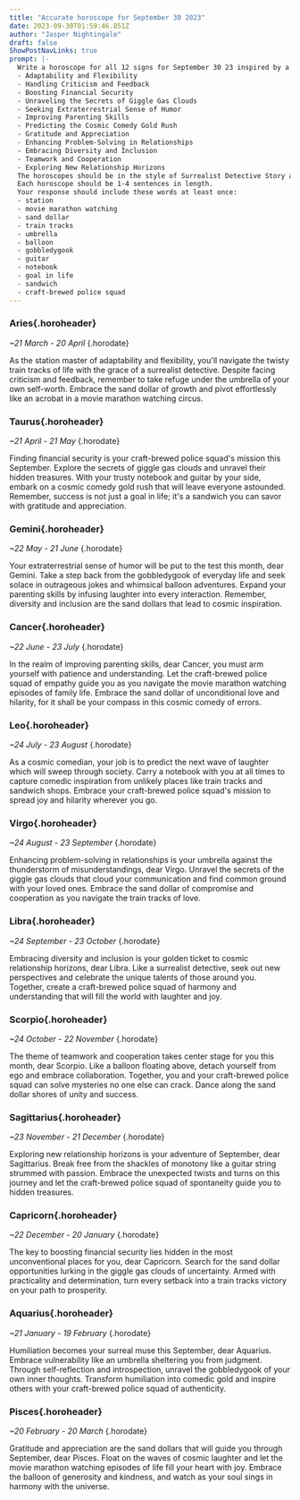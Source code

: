 ```yaml
---
title: "Accurate horoscope for September 30 2023"
date: 2023-09-30T01:59:46.851Z
author: "Jasper Nightingale"
draft: false
ShowPostNavLinks: true
prompt: |-
  Write a horoscope for all 12 signs for September 30 23 inspired by a different focus for each. Ensure you do not include the focus in the response:
  - Adaptability and Flexibility
  - Handling Criticism and Feedback
  - Boosting Financial Security
  - Unraveling the Secrets of Giggle Gas Clouds
  - Seeking Extraterrestrial Sense of Humor
  - Improving Parenting Skills
  - Predicting the Cosmic Comedy Gold Rush
  - Gratitude and Appreciation
  - Enhancing Problem-Solving in Relationships
  - Embracing Diversity and Inclusion
  - Teamwork and Cooperation
  - Exploring New Relationship Horizons
  The horoscopes should be in the style of Surrealist Detective Story and the mood of humiliation
  Each horoscope should be 1-4 sentences in length.
  Your response should include these words at least once:
  - station
  - movie marathon watching
  - sand dollar
  - train tracks
  - umbrella
  - balloon
  - gobbledygook
  - guitar
  - notebook
  - goal in life
  - sandwich
  - craft-brewed police squad
---
```


### Aries{.horoheader}

*~21 March - 20 April*
{.horodate}

As the station master of adaptability and flexibility, you'll navigate the twisty train tracks of life with the grace of a surrealist detective. Despite facing criticism and feedback, remember to take refuge under the umbrella of your own self-worth. Embrace the sand dollar of growth and pivot effortlessly like an acrobat in a movie marathon watching circus.


### Taurus{.horoheader}

*~21 April - 21 May*
{.horodate}

Finding financial security is your craft-brewed police squad's mission this September. Explore the secrets of giggle gas clouds and unravel their hidden treasures. With your trusty notebook and guitar by your side, embark on a cosmic comedy gold rush that will leave everyone astounded. Remember, success is not just a goal in life; it's a sandwich you can savor with gratitude and appreciation.


### Gemini{.horoheader}

*~22 May - 21 June*
{.horodate}

Your extraterrestrial sense of humor will be put to the test this month, dear Gemini. Take a step back from the gobbledygook of everyday life and seek solace in outrageous jokes and whimsical balloon adventures. Expand your parenting skills by infusing laughter into every interaction. Remember, diversity and inclusion are the sand dollars that lead to cosmic inspiration.


### Cancer{.horoheader}

*~22 June - 23 July*
{.horodate}

In the realm of improving parenting skills, dear Cancer, you must arm yourself with patience and understanding. Let the craft-brewed police squad of empathy guide you as you navigate the movie marathon watching episodes of family life. Embrace the sand dollar of unconditional love and hilarity, for it shall be your compass in this cosmic comedy of errors.


### Leo{.horoheader}

*~24 July - 23 August*
{.horodate}

As a cosmic comedian, your job is to predict the next wave of laughter which will sweep through society. Carry a notebook with you at all times to capture comedic inspiration from unlikely places like train tracks and sandwich shops. Embrace your craft-brewed police squad's mission to spread joy and hilarity wherever you go.


### Virgo{.horoheader}

*~24 August - 23 September*
{.horodate}

Enhancing problem-solving in relationships is your umbrella against the thunderstorm of misunderstandings, dear Virgo. Unravel the secrets of the giggle gas clouds that cloud your communication and find common ground with your loved ones. Embrace the sand dollar of compromise and cooperation as you navigate the train tracks of love.


### Libra{.horoheader}

*~24 September - 23 October*
{.horodate}

Embracing diversity and inclusion is your golden ticket to cosmic relationship horizons, dear Libra. Like a surrealist detective, seek out new perspectives and celebrate the unique talents of those around you. Together, create a craft-brewed police squad of harmony and understanding that will fill the world with laughter and joy.


### Scorpio{.horoheader}

*~24 October - 22 November*
{.horodate}

The theme of teamwork and cooperation takes center stage for you this month, dear Scorpio. Like a balloon floating above, detach yourself from ego and embrace collaboration. Together, you and your craft-brewed police squad can solve mysteries no one else can crack. Dance along the sand dollar shores of unity and success.


### Sagittarius{.horoheader}

*~23 November - 21 December*
{.horodate}

Exploring new relationship horizons is your adventure of September, dear Sagittarius. Break free from the shackles of monotony like a guitar string strummed with passion. Embrace the unexpected twists and turns on this journey and let the craft-brewed police squad of spontaneity guide you to hidden treasures.


### Capricorn{.horoheader}

*~22 December - 20 January*
{.horodate}

The key to boosting financial security lies hidden in the most unconventional places for you, dear Capricorn. Search for the sand dollar opportunities lurking in the giggle gas clouds of uncertainty. Armed with practicality and determination, turn every setback into a train tracks victory on your path to prosperity.


### Aquarius{.horoheader}

*~21 January - 19 February*
{.horodate}

Humiliation becomes your surreal muse this September, dear Aquarius. Embrace vulnerability like an umbrella sheltering you from judgment. Through self-reflection and introspection, unravel the gobbledygook of your own inner thoughts. Transform humiliation into comedic gold and inspire others with your craft-brewed police squad of authenticity.


### Pisces{.horoheader}

*~20 February - 20 March*
{.horodate}

Gratitude and appreciation are the sand dollars that will guide you through September, dear Pisces. Float on the waves of cosmic laughter and let the movie marathon watching episodes of life fill your heart with joy. Embrace the balloon of generosity and kindness, and watch as your soul sings in harmony with the universe.

